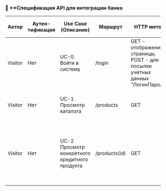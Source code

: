 ### 🔹 **Спецификация API для интеграции банка

| **Актор** |	**Аутен-тификация** |	**Use Case (Описание)** |	**Маршрут**	| **HTTP метод** | **Тело запроса**	| **Пример тала запроса** | **Ответ**	| **Данные ответа** | **Пример ответа** |
|-------|------|-----------------------|----|----------------|----------------|----------------|----------------|---|---|
| Visitor |	Нет	| UC-0. Войти в систему |	/login	| GET - отображение страницы, POST - для посылки учетных данных	"ЛогинПароль"	| ❌ | | |	200 Ok| |
| Visitor |	Нет |	UC-1 Просмотр каталога | /products |	GET | ❌ |	JSON-массив товаров |	200 OK, 500 Internal Server Error|
| Visitor |	Нет	| UC-2 Просмотр конкретного кредитного продукта |	/products(id)	| GET | ❌ | JSON-объект товара	|200 – ОК +данные о заказе, 503 server error, 403 auth error|
